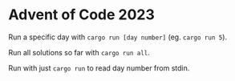 # Advent of Code 2023

Run a specific day with `cargo run [day number]` (eg. `cargo run 5`).

Run all solutions so far with `cargo run all`.

Run with just `cargo run` to read day number from stdin.
